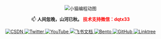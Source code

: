 <div id="img"align=center>
  
![小猫编程动图](https://mmbiz.qpic.cn/mmbiz_gif/gz2sdHyQbaZc0dIlEbMqjanFnBSmeLcww0YAecX8fuicqdUW4goZhMlKxhdaNzMDA9XgZD5CfffmqsEqkUibrySA/640?wx_fmt=gif&from=appmsg)

📫 **人间忽晚，山河已秋。 <span style="color: red;">技术支持微信：dqtx33</span>** 

  <a href="https://blog.csdn.net/2402_82616859?type=blog" target="_blank" rel="noopener noreferrer" style="flex-shrink: 0;">
      <img src="https://img.shields.io/badge/📖_大强同学-FF4D4D?style=flat-square&logo=c&logoColor=white" alt="CSDN" style="max-height: 28px;">
    </a>
    <a href="https://twitter.com/dqtx760" target="_blank" rel="noopener noreferrer" style="flex-shrink: 0;">
      <img src="https://img.shields.io/badge/🐦_dqtx760-1DA1F2?style=flat-square&logo=x&logoColor=white" alt="Twitter" style="max-height: 28px;">
    </a>
    <a href="https://www.youtube.com/@dqtx760/videos" target="_blank" rel="noopener noreferrer" style="flex-shrink: 0;">
      <img src="https://img.shields.io/badge/🎬_dqtx760-FF0000?style=flat-square&logo=youtube&logoColor=white" alt="YouTube" style="max-height: 28px;">
    </a>
    <a href="https://xodnytdcaw.feishu.cn/wiki/BtjSwIjMuiISo7kNFiQcMMXcnKc?fromScene=spaceOverview" target="_blank" rel="noopener noreferrer" style="flex-shrink: 0;">
      <img src="https://img.shields.io/badge/📚_教程合集-00A1E9?style=flat-square&logo=feishu&logoColor=white" alt="飞书文档" style="max-height: 28px;">
    </a>
    <a href="https://bento.me/dqtx" target="_blank" rel="noopener noreferrer" style="flex-shrink: 0;">
      <img src="https://img.shields.io/badge/🍱_Bento-FFDD54?style=flat-square&logo=bento&logoColor=black" alt="Bento" style="max-height: 28px;">
    </a>
    <a href="https://github.com/dqtx760" target="_blank" rel="noopener noreferrer" style="flex-shrink: 0;">
      <img src="https://img.shields.io/badge/💻_GitHub-181717?style=flat-square&logo=github&logoColor=white" alt="GitHub" style="max-height: 28px;">
    </a>
    <!-- 新增Linktree链接 -->
    <a href="https://link3.cc/dqtx" target="_blank" rel="noopener noreferrer" style="flex-shrink: 0;">
      <img src="https://img.shields.io/badge/🔗_Linktree-39E09B?style=flat-square&logo=linktree&logoColor=white" alt="Linktree" style="max-height: 28px;">
    </a>
  </div> 

<div style="text-align: center">

            







